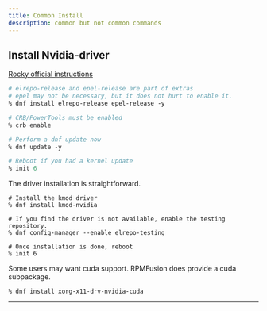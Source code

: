 ```yaml
---
title: Common Install
description: common but not common commands
---
```

## Install Nvidia-driver
[Rocky official instructions](https://forums.rockylinux.org/t/nvidia-drivers-on-rocky-linux/12366)
```graphql
# elrepo-release and epel-release are part of extras
# epel may not be necessary, but it does not hurt to enable it.
% dnf install elrepo-release epel-release -y

# CRB/PowerTools must be enabled
% crb enable

# Perform a dnf update now
% dnf update -y

# Reboot if you had a kernel update
% init 6
```

The driver installation is straightforward.

```shell
# Install the kmod driver
% dnf install kmod-nvidia

# If you find the driver is not available, enable the testing repository.
% dnf config-manager --enable elrepo-testing

# Once installation is done, reboot
% init 6
```

Some users may want cuda support. RPMFusion does provide a cuda subpackage.

```shell
% dnf install xorg-x11-drv-nvidia-cuda
```

---

